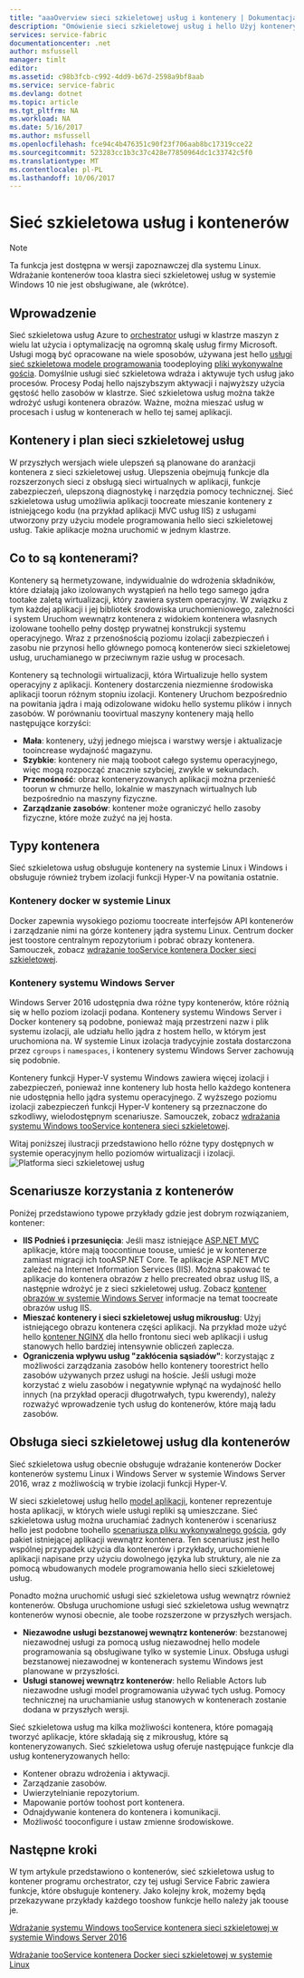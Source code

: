 ```yaml
---
title: "aaaOverview sieci szkieletowej usług i kontenery | Dokumentacja firmy Microsoft"
description: "Omówienie sieci szkieletowej usług i hello Użyj kontenery toodeploy mikrousługi aplikacji. Ten artykuł zawiera omówienie sposobu kontenery mogą być używane i hello możliwości dostępne w sieci szkieletowej usług."
services: service-fabric
documentationcenter: .net
author: msfussell
manager: timlt
editor: 
ms.assetid: c98b3fcb-c992-4dd9-b67d-2598a9bf8aab
ms.service: service-fabric
ms.devlang: dotnet
ms.topic: article
ms.tgt_pltfrm: NA
ms.workload: NA
ms.date: 5/16/2017
ms.author: msfussell
ms.openlocfilehash: fce94c4b476351c90f23f706aab8bc17319cce22
ms.sourcegitcommit: 523283cc1b3c37c428e77850964dc1c33742c5f0
ms.translationtype: MT
ms.contentlocale: pl-PL
ms.lasthandoff: 10/06/2017
---
```

# <a name="service-fabric-and-containers"></a>Sieć szkieletowa usług i kontenerów
> [!NOTE]
> Ta funkcja jest dostępna w wersji zapoznawczej dla systemu Linux.  Wdrażanie kontenerów tooa klastra sieci szkieletowej usług w systemie Windows 10 nie jest obsługiwane, ale (wkrótce). 
>   

## <a name="introduction"></a>Wprowadzenie
Sieć szkieletowa usług Azure to [orchestrator](service-fabric-cluster-resource-manager-introduction.md) usługi w klastrze maszyn z wielu lat użycia i optymalizację na ogromną skalę usług firmy Microsoft. Usługi mogą być opracowane na wiele sposobów, używana jest hello [usługi sieć szkieletowa modele programowania](service-fabric-choose-framework.md) toodeploying [pliki wykonywalne gościa](service-fabric-deploy-existing-app.md). Domyślnie usługi sieć szkieletowa wdraża i aktywuje tych usług jako procesów. Procesy Podaj hello najszybszym aktywacji i najwyższy użycia gęstość hello zasobów w klastrze. Sieć szkieletowa usług można także wdrożyć usługi kontenera obrazów. Ważne, można mieszać usług w procesach i usług w kontenerach w hello tej samej aplikacji. 

## <a name="containers-and-service-fabric-roadmap"></a>Kontenery i plan sieci szkieletowej usług
W przyszłych wersjach wiele ulepszeń są planowane do aranżacji kontenera z sieci szkieletowej usług. Ulepszenia obejmują funkcje dla rozszerzonych sieci z obsługą sieci wirtualnych w aplikacji, funkcje zabezpieczeń, ulepszoną diagnostykę i narzędzia pomocy technicznej. Sieć szkieletowa usług umożliwia aplikacji toocreate mieszanie kontenery z istniejącego kodu (na przykład aplikacji MVC usług IIS) z usługami utworzony przy użyciu modele programowania hello sieci szkieletowej usług.  Takie aplikacje można uruchomić w jednym klastrze. 

## <a name="what-are-containers"></a>Co to są kontenerami?
Kontenery są hermetyzowane, indywidualnie do wdrożenia składników, które działają jako izolowanych wystąpień na hello tego samego jądra tootake zaletą wirtualizacji, który zawiera system operacyjny. W związku z tym każdej aplikacji i jej bibliotek środowiska uruchomieniowego, zależności i system Uruchom wewnątrz kontenera z widokiem kontenera własnych izolowane toohello pełny dostęp prywatnej konstrukcji systemu operacyjnego. Wraz z przenośnością poziomu izolacji zabezpieczeń i zasobu nie przynosi hello głównego pomocą kontenerów sieci szkieletowej usług, uruchamianego w przeciwnym razie usług w procesach.

Kontenery są technologii wirtualizacji, która Wirtualizuje hello system operacyjny z aplikacji. Kontenery dostarczenia niezmienne środowiska aplikacji toorun różnym stopniu izolacji. Kontenery Uruchom bezpośrednio na powitania jądra i mają odizolowane widoku hello systemu plików i innych zasobów. W porównaniu toovirtual maszyny kontenery mają hello następujące korzyści:

* **Mała**: kontenery, użyj jednego miejsca i warstwy wersje i aktualizacje tooincrease wydajność magazynu.
* **Szybkie**: kontenery nie mają tooboot całego systemu operacyjnego, więc mogą rozpocząć znacznie szybciej, zwykle w sekundach.
* **Przenośność**: obraz konteneryzowanych aplikacji można przenieść toorun w chmurze hello, lokalnie w maszynach wirtualnych lub bezpośrednio na maszyny fizyczne.
* **Zarządzanie zasobów**: kontener może ograniczyć hello zasoby fizyczne, które może zużyć na jej hosta.

## <a name="container-types"></a>Typy kontenera
Sieć szkieletowa usług obsługuje kontenery na systemie Linux i Windows i obsługuje również trybem izolacji funkcji Hyper-V na powitania ostatnie. 

### <a name="docker-containers-on-linux"></a>Kontenery docker w systemie Linux
Docker zapewnia wysokiego poziomu toocreate interfejsów API kontenerów i zarządzanie nimi na górze kontenery jądra systemu Linux. Centrum docker jest toostore centralnym repozytorium i pobrać obrazy kontenera.
Samouczek, zobacz [wdrażanie tooService kontenera Docker sieci szkieletowej](service-fabric-get-started-containers-linux.md).

### <a name="windows-server-containers"></a>Kontenery systemu Windows Server
Windows Server 2016 udostępnia dwa różne typy kontenerów, które różnią się w hello poziom izolacji podana. Kontenery systemu Windows Server i Docker kontenery są podobne, ponieważ mają przestrzeni nazw i plik systemu izolacji, ale udziału hello jądra z hostem hello, w którym jest uruchomiona na. W systemie Linux izolacja tradycyjnie została dostarczona przez `cgroups` i `namespaces`, i kontenery systemu Windows Server zachowują się podobnie.

Kontenery funkcji Hyper-V systemu Windows zawiera więcej izolacji i zabezpieczeń, ponieważ inne kontenery lub hosta hello każdego kontenera nie udostępnia hello jądra systemu operacyjnego. Z wyższego poziomu izolacji zabezpieczeń funkcji Hyper-V kontenery są przeznaczone do szkodliwy, wielodostępnym scenariusze.
Samouczek, zobacz [wdrażania systemu Windows tooService kontenera sieci szkieletowej](service-fabric-get-started-containers.md).

Witaj poniższej ilustracji przedstawiono hello różne typy dostępnych w systemie operacyjnym hello poziomów wirtualizacji i izolacji.
![Platforma sieci szkieletowej usług][Image1]

## <a name="scenarios-for-using-containers"></a>Scenariusze korzystania z kontenerów
Poniżej przedstawiono typowe przykłady gdzie jest dobrym rozwiązaniem, kontener:

* **IIS Podnieś i przesunięcia**: Jeśli masz istniejące [ASP.NET MVC](https://www.asp.net/mvc) aplikacje, które mają toocontinue toouse, umieść je w kontenerze zamiast migracji ich tooASP.NET Core. Te aplikacje ASP.NET MVC zależeć na Internet Information Services (IIS). Można spakować te aplikacje do kontenera obrazów z hello precreated obraz usług IIS, a następnie wdrożyć je z sieci szkieletowej usług. Zobacz [kontener obrazów w systemie Windows Server](https://msdn.microsoft.com/virtualization/windowscontainers/quick_start/quick_start_images) informacje na temat toocreate obrazów usług IIS.
* **Mieszać kontenery i sieci szkieletowej usług mikrousług**: Użyj istniejącego obrazu kontenera części aplikacji. Na przykład może użyć hello [kontener NGINX](https://hub.docker.com/_/nginx/) dla hello frontonu sieci web aplikacji i usług stanowych hello bardziej intensywnie obliczeń zaplecza.
* **Ograniczenia wpływu usług "zakłócenia sąsiadów"**: korzystając z możliwości zarządzania zasobów hello kontenery toorestrict hello zasobów używanych przez usługi na hoście. Jeśli usługi może korzystać z wielu zasobów i negatywnie wpłynąć na wydajność hello innych (na przykład operacji długotrwałych, typu kwerendy), należy rozważyć wprowadzenie tych usług do kontenerów, które mają ładu zasobów.

## <a name="service-fabric-support-for-containers"></a>Obsługa sieci szkieletowej usług dla kontenerów
Sieć szkieletowa usług obecnie obsługuje wdrażanie kontenerów Docker kontenerów systemu Linux i Windows Server w systemie Windows Server 2016, wraz z możliwością w trybie izolacji funkcji Hyper-V. 

W sieci szkieletowej usług hello [model aplikacji](service-fabric-application-model.md), kontener reprezentuje hosta aplikacji, w których wiele usługi repliki są umieszczane. Sieć szkieletowa usług można uruchamiać żadnych kontenerów i scenariusz hello jest podobne toohello [scenariusza pliku wykonywalnego gościa](service-fabric-deploy-existing-app.md), gdy pakiet istniejącej aplikacji wewnątrz kontenera. Ten scenariusz jest hello wspólnej przypadek użycia dla kontenerów i przykłady, uruchomienie aplikacji napisane przy użyciu dowolnego języka lub struktury, ale nie za pomocą wbudowanych modele programowania hello sieci szkieletowej usług.

Ponadto można uruchomić usługi sieć szkieletowa usług wewnątrz również kontenerów. Obsługa uruchomione usługi sieć szkieletowa usług wewnątrz kontenerów wynosi obecnie, ale toobe rozszerzone w przyszłych wersjach.

* **Niezawodne usługi bezstanowej wewnątrz kontenerów**: bezstanowej niezawodnej usługi za pomocą usług niezawodnej hello modele programowania są obsługiwane tylko w systemie Linux. Obsługa usługi bezstanowej niezawodnej w kontenerach systemu Windows jest planowane w przyszłości.
* **Usługi stanowej wewnątrz kontenerów**: hello Reliable Actors lub niezawodne usługi model programowania używać tych usług. Pomocy technicznej na uruchamianie usług stanowych w kontenerach zostanie dodana w przyszłych wersji.

Sieć szkieletowa usług ma kilka możliwości kontenera, które pomagają tworzyć aplikacje, które składają się z mikrousług, które są konteneryzowanych. Sieć szkieletowa usług oferuje następujące funkcje dla usług konteneryzowanych hello:

* Kontener obrazu wdrożenia i aktywacji.
* Zarządzanie zasobów.
* Uwierzytelnianie repozytorium.
* Mapowanie portów toohost port kontenera.
* Odnajdywanie kontenera do kontenera i komunikacji.
* Możliwość tooconfigure i ustaw zmienne środowiskowe.

## <a name="next-steps"></a>Następne kroki
W tym artykule przedstawiono o kontenerów, sieć szkieletowa usług to kontener programu orchestrator, czy tej usługi Service Fabric zawiera funkcje, które obsługuje kontenery. Jako kolejny krok, możemy będą przekazywane przykłady każdego tooshow funkcje hello należy jak toouse je.

[Wdrażanie systemu Windows tooService kontenera sieci szkieletowej w systemie Windows Server 2016](service-fabric-get-started-containers.md)

[Wdrażanie tooService kontenera Docker sieci szkieletowej w systemie Linux](service-fabric-get-started-containers-linux.md)

[Image1]: media/service-fabric-containers/Service-Fabric-Types-of-Isolation.png
